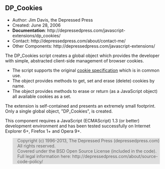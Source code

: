 <h2>DP_Cookies</h2>

<ul>	<li>Author: Jim Davis, the Depressed Press</li>
	<li>Created: June 28, 2006</li>
	<li><b>Documentation</b>: http://depressedpress.com/javascript-extensions/dp_cookies/</li>
	<li>Contact: http://depressedpress.com/about/contact-me/</li>
	<li>Other Components: http://depressedpress.com/javascript-extensions/</li>
</ul>

<p>The DP_Cookies script creates a global object which provides the developer with simple, abstracted client-side management of browser cookies.</p>
<ul><li>The script supports the original <a href="http://wp.netscape.com/newsref/std/cookie_spec.html">cookie specification</a> which is in common use.</li>
	<li>The object provides methods to get, set and erase (delete) cookies by name.</li>
	<li>The object provides methods to erase or return (as a JavaScript object) all available cookies as a set.</li>
</ul>
<p>The extension is self-contained and presents an extremely small footprint.  Only a single global object, "DP_Cookies", is created.</p>
<p>This component requires a JavaScript (ECMAScript) 1.3 (or better) development environment and has been tested successfully on Internet Explorer 6+, Firefox 1+ and Opera 9+.</p>

<blockquote style="background: #dedede;">
Copyright (c) 1996-2013, The Depressed Press (depressedpress.com)
<br />
All rights reserved.
<br />
Covered under the BSD Open Source License (included in the code).  Full legal information here: http://depressedpress.com/about/source-code-policy/
</blockquote>